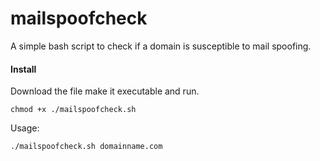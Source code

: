 # mailspoofcheck
A simple bash script to check if a domain is susceptible to mail spoofing.

<h4>Install</h4>
Download the file make it executable and run.

    chmod +x ./mailspoofcheck.sh
Usage:

    ./mailspoofcheck.sh domainname.com
